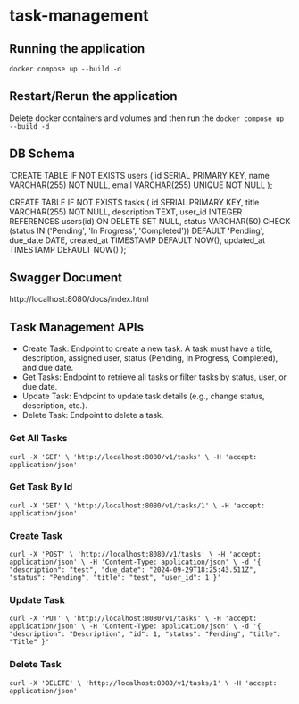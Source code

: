 # task-management

## Running the application
`docker compose up --build -d`

## Restart/Rerun the application
Delete docker containers and volumes
and then run the `docker compose up --build -d`

## DB Schema
`CREATE TABLE IF NOT EXISTS users (
    id SERIAL PRIMARY KEY,
    name VARCHAR(255) NOT NULL,
    email VARCHAR(255) UNIQUE NOT NULL
);

CREATE TABLE IF NOT EXISTS tasks (
    id SERIAL PRIMARY KEY,
    title VARCHAR(255) NOT NULL,
    description TEXT,
    user_id INTEGER REFERENCES users(id) ON DELETE SET NULL,
    status VARCHAR(50) CHECK (status IN ('Pending', 'In Progress', 'Completed')) DEFAULT 'Pending',
    due_date DATE,
    created_at TIMESTAMP DEFAULT NOW(),
    updated_at TIMESTAMP DEFAULT NOW()
);`

## Swagger Document
http://localhost:8080/docs/index.html

## Task Management APIs

- Create Task: Endpoint to create a new task. A task must have a title, description, assigned user, status (Pending, In Progress,     Completed), and due date.
- Get Tasks: Endpoint to retrieve all tasks or filter tasks by status, user, or due date.
- Update Task: Endpoint to update task details (e.g., change status, description, etc.).
- Delete Task: Endpoint to delete a task.

### Get All Tasks

`curl -X 'GET' \
  'http://localhost:8080/v1/tasks' \
  -H 'accept: application/json'`

### Get Task By Id

`curl -X 'GET' \
  'http://localhost:8080/v1/tasks/1' \
  -H 'accept: application/json'`

### Create Task

`curl -X 'POST' \
  'http://localhost:8080/v1/tasks' \
  -H 'accept: application/json' \
  -H 'Content-Type: application/json' \
  -d '{
  "description": "test",
  "due_date": "2024-09-29T18:25:43.511Z",
  "status": "Pending",
  "title": "test",
  "user_id": 1
}'`

### Update Task

`curl -X 'PUT' \
  'http://localhost:8080/v1/tasks' \
  -H 'accept: application/json' \
  -H 'Content-Type: application/json' \
  -d '{
  "description": "Description",
  "id": 1,
  "status": "Pending",
  "title": "Title"
}'`

### Delete Task

`curl -X 'DELETE' \
  'http://localhost:8080/v1/tasks/1' \
  -H 'accept: application/json'`